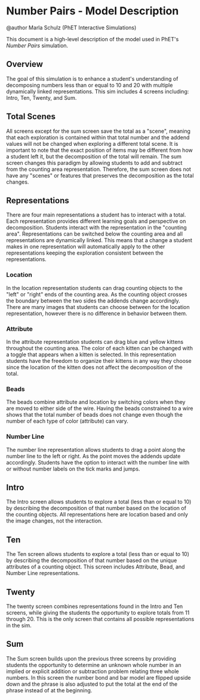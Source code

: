 # Number Pairs - Model Description

@author Marla Schulz (PhET Interactive Simulations)

This document is a high-level description of the model used in PhET's *Number Pairs* simulation.

## Overview

The goal of this simulation is to enhance a student's understanding of decomposing numbers less than or equal to 10 and
20 with multiple dynamically linked representations. This sim includes 4 screens including: Intro, Ten, Twenty, and Sum.

## Total Scenes

All screens except for the sum screen save the total as a "scene", meaning that each exploration is contained within
that total number and the addend values will not be changed when exploring a different total scene. It is important to
note that the exact position of items may be different from how a student left it, but the decomposition of the total
will remain. The sum screen changes this paradigm by allowing students to add and subtract from the counting area
representation. Therefore, the sum screen does not have any "scenes" or features that preserves the decomposition as the
total changes.

## Representations

There are four main representations a student has to interact with a total. Each representation provides different
learning goals and perspective on decomposition. Students interact with the representation in the "counting area".
Representations can be switched below the counting area and all representations are dynamically linked. This means that
a change a student makes in one representation will automatically apply to the other representations keeping the
exploration consistent between the representations.

### Location

In the location representation students can drag counting objects to the "left" or "right" ends of the counting area. As
the counting object crosses the boundary between the two sides the addends change accordingly. There are many images
that students can choose between for the location representation, however there is no difference in behavior between
them.

### Attribute

In the attribute representation students can drag blue and yellow kittens throughout the counting area. The color of
each kitten can be changed with a toggle that appears when a kitten is selected. In this representation students have
the freedom to organize their kittens in any way they choose since the location of the kitten does not affect the
decomposition of the total.

### Beads

The beads combine attribute and location by switching colors when they are moved to either side of the wire. Having the
beads constrained to a wire shows that the total number of beads does not change even though the number of each type of
color (attribute) can vary.

### Number Line

The number line representation allows students to drag a point along the number line to the left or right. As the point
moves the addends update accordingly. Students have the option to interact with the number line with or without number
labels on the tick marks and jumps.

## Intro

The Intro screen allows students to explore a total (less than or equal to 10) by describing the decomposition of that
number based on the location of the counting objects. All representations here are location based and only the image
changes, not the interaction.

## Ten

The Ten screen allows students to explore a total (less than or equal to 10) by describing the decomposition of that
number based on the unique attributes of a counting object. This screen includes Attribute, Bead, and Number Line
representations.

## Twenty

The twenty screen combines representations found in the Intro and Ten screens, while giving the students the opportunity
to explore totals from 11 through 20. This is the only screen that contains all possible representations in the sim.

## Sum

The Sum screen builds upon the previous three screens by providing students the opportunity to determine an unknown
whole number in an implied or explicit addition or subtraction problem relating three whole numbers. In this screen the
number bond and bar model are flipped upside down and the phrase is also adjusted to put the total at the end of the
phrase instead of at the beginning.
